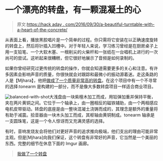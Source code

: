 # 一个漂亮的转盘，有一颗混凝土的心

> 原文:[https://hack aday . com/2016/09/30/a-beautiful-turntable-with-a-heart-of-the-concrete/](https://hackaday.com/2016/09/30/a-beautiful-turntable-with-a-heart-of-concrete/)

从表面上看，播放黑胶唱片是一个简单的过程。你只需将它安装在以正确速度旋转的转盘上，然后将针插入凹槽中。对于年轻人来说，学习练习曾经是在厨房桌子上用一支铅笔、一个大软木塞、一根削尖的火柴杆和一张纸在一台唱机上进行的一次尚可的尝试。这听起来很糟糕，但它很好地展示了音频是如何录制的。

如果你曾经研究过更传统的转盘的操作，你就会知道需要更多的关心和注意。有许多因素会影响声音的质量，你很快就会对跟踪和最微小的振动源着迷。走这条路的人是【Mjhara】，他把[做成了一个质量非常高的转盘](https://imgur.com/gallery/VOCDQ#7OMfxja)。在这个项目中有一个不寻常的选择:tonearm 是构建的一部分，而不是像大多数转盘项目一样适合商业项目。

![balanced-with-shot](../Images/889ce17bb2d6b01717a5b7b8baf45b2d.png)大浅盘由一块紫檀木加工而成，用铅弹加重并保持平衡，夹在两片黄铜之间。它位于一个轴承上，由一圈相反的磁铁辅助，由一个两相感应电机皮带驱动。转盘的底座是由一整块混凝土浇铸而成的，其理念是额外的重量将有助于减震。拾音器由一块木头加工而成，其枢轴由黄铜制成。tonearm 轴承是一支圆珠笔，这是一个令人惊讶而又充满灵感的选择。

有时，音响发烧友会将他们对更好声音的追求推向极端，他们支出的理由可能非常主观。但是[Mjhara]向我们保证，这个转盘有非常好的声音，它当然是一个美丽的东西。完整的细节在休息下面的 Imgur 画廊。

> [我做了一个转盘](http://imgur.com/a/VOCDQ)